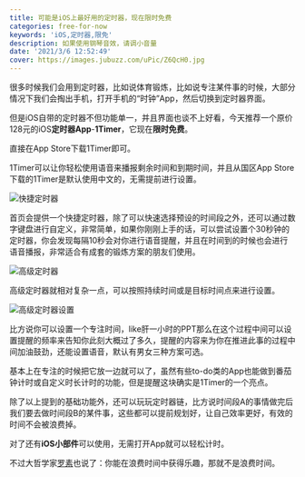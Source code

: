 ```yaml
---
title: 可能是iOS上最好用的定时器，现在限时免费
categories: free-for-now
keywords: 'iOS,定时器,限免'
description: 如果使用钢琴音效，请调小音量
date: '2021/3/6 12:52:49'
cover: https://images.jubuzz.com/uPic/Z6QcH0.jpg
---
```


很多时候我们会用到定时器，比如说体育锻炼，比如说专注某件事的时候，大部分情况下我们会掏出手机，打开手机的“时钟”App，然后切换到定时器界面。

但是iOS自带的定时器不但功能单一，并且界面也谈不上好看，今天推荐一个原价128元的iOS**定时器App**-**1Timer**，它现在**限时免费**。

直接在App Store下载1Timer即可。

1Timer可以让你轻松使用语音来播报剩余时间和到期时间，并且从国区App Store下载的1Timer是默认使用中文的，无需提前进行设置。

![快捷定时器](https://images.jubuzz.com/uPic/XZZAZz.png)

首页会提供一个快捷定时器，除了可以快速选择预设的时间段之外，还可以通过数字键盘进行自定义，非常简单，如果你刚刚上手的话，可以尝试设置个30秒钟的定时器，你会发现每隔10秒会对你进行语音提醒，并且在时间到的时候也会进行语音播报，非常适合有成套的锻炼方案的朋友们使用。

![高级定时器](https://images.jubuzz.com/uPic/0jyjec.png)

高级定时器就相对复杂一点，可以按照持续时间或是目标时间点来进行设置。

![高级定时器设置](https://images.jubuzz.com/uPic/Kl2ffE.png)

比方说你可以设置一个专注时间，like肝一小时的PPT那么在这个过程中间可以设置提醒的频率来告知你此刻大概过了多久，提醒的内容来为你在推进此事的过程中间加油鼓劲，还能设置语音，默认有男女三种方案可选。

基本上在专注的时候把它放一边就可以了，虽然有些to-do类的App也能做到番茄钟计时或自定义时长计时的功能，但是提醒这块确实是1Timer的一个亮点。

除了以上提到的基础功能外，还可以玩玩定时器链，比方说时间段A的事情做完后我们要去做时间段B的某件事，这些都可以提前规划好，让自己效率更好，有效的时间不会被浪费掉。

对了还有**iOS小部件**可以使用，无需打开App就可以轻松计时。

不过大哲学家[罗素](https://s.click.taobao.com/t?e=m%3D2%26s%3Daq62D36akv4cQipKwQzePOeEDrYVVa64K7Vc7tFgwiHjf2vlNIV67i78Z7LI5gcw5jVt69nCuKd%2FCltw1MlV8CYlQgmSVimz52%2BjFfxSKrKXwoGz%2FdHYNvAy%2Fay3dFHhPplz8soEI3DJBWOJ0ok8clCsIX9YNFFoxFx6ygHSjDyiyFQPcB0X4cRkVb8MnZRx&scm=null&pvid=null&app_pvid=59590_33.8.33.30_646_1615004017257&ptl=floorId%3A17741&originalFloorId%3A17741&app_pvid%3A59590_33.8.33.30_646_1615004017257&union_lens=lensId%3APUB%401615004004%402105584e_076a_17805bd71b1_0840%40024pO8tq1jnL3bdJXIitnPXd)也说了：你能在浪费时间中获得乐趣，那就不是浪费时间。